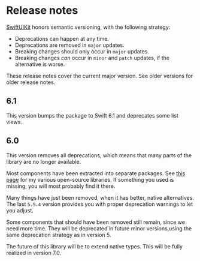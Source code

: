 # Release notes

[SwiftUIKit](https://github.com/danielsaidi/SwiftUIKit) honors semantic versioning, with the following strategy:

* Deprecations can happen at any time.
* Deprecations are removed in `major` updates.
* Breaking changes should only occur in `major` updates.
* Breaking changes *can* occur in `minor` and `patch` updates, if the alternative is worse.

These release notes cover the current major version. See older versions for older release notes.



## 6.1

This version bumps the package to Swift 6.1 and deprecates some list views.



## 6.0

This version removes all deprecations, which means that many parts of the library are no longer available.

Most components have been extracted into separate packages. See [this page](https://danielsaidi.com/opensource) for my various open-source libraries. If something you used is missing, you will most probably find it there.

Many things have just been removed, when it has better, native alternatives. The last `5.9.4` version provides you with proper deprecation warnings to let you adjust.

Some components that should have been removed still remain, since we need more time. They will be deprecated in future minor versions,using the same deprecation strategy as in version 5.

The future of this library will be to extend native types. This will be fully realized in version 7.0.
